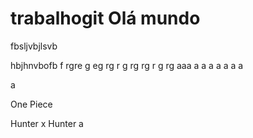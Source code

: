 # trabalhogit Olá mundo
fbsljvbjlsvb
 
hbjhnvbofb
f
rgre
g
eg
rg
r
g
rg
rg
r
g
rg
aaa
a
a
a
a
a
a
a

a



One Piece 















Hunter x Hunter
a
